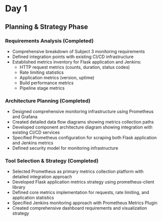 # Day 1

## Planning & Strategy Phase

### Requirements Analysis (Completed)

- Comprehensive breakdown of Subject 3 monitoring requirements
- Defined integration points with existing CI/CD infrastructure
- Established metrics inventory for Flask application and Jenkins:
  - HTTP request metrics (counts, duration, status codes)
  - Rate limiting statistics
  - Application metrics (version, uptime)
  - Build performance metrics
  - Pipeline stage metrics

### Architecture Planning (Completed)

- Designed comprehensive monitoring infrastructure using Prometheus and Grafana
- Created detailed data flow diagrams showing metrics collection paths
- Developed component architecture diagram showing integration with existing CI/CD services
- Specified Prometheus configuration for scraping both Flask application and Jenkins metrics
- Defined security model for monitoring infrastructure

### Tool Selection & Strategy (Completed)

- Selected Prometheus as primary metrics collection platform with detailed integration approach
- Developed Flask application metrics strategy using prometheus-client library
- Defined core metrics implementation for requests, rate limiting, and application statistics
- Specified Jenkins monitoring approach with Prometheus Metrics Plugin
- Created comprehensive dashboard requirements and visualization strategy